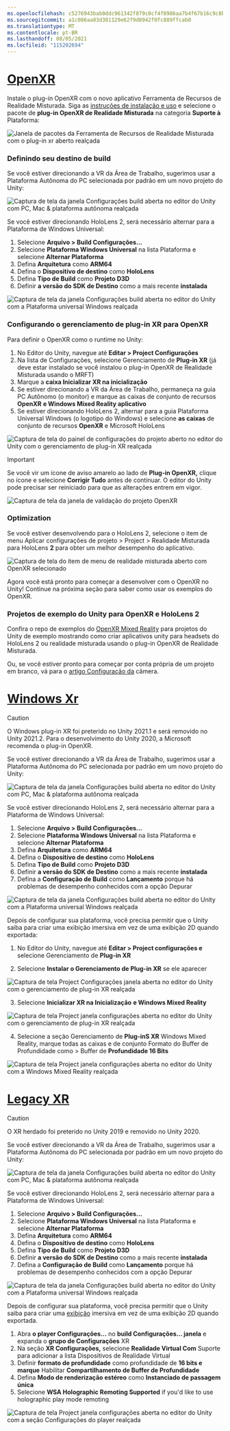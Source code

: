```yaml
---
ms.openlocfilehash: c5276943bab0ddc961342f879c0cf4f8986aa7b4f67b16c9c8b5415ca6fc58fd
ms.sourcegitcommit: a1c086aa83d381129e62f9d8942f0fc889ffcab0
ms.translationtype: MT
ms.contentlocale: pt-BR
ms.lasthandoff: 08/05/2021
ms.locfileid: "115202694"
---
```

# <a name="openxr"></a>[OpenXR](#tab/openxr)

Instale o plug-in OpenXR com o novo aplicativo Ferramenta de Recursos de Realidade Misturada. Siga as [instruções de instalação e uso](../../welcome-to-mr-feature-tool.md) e selecione o pacote de **plug-in OpenXR de Realidade Misturada** na categoria **Suporte à** Plataforma:

![Janela de pacotes da Ferramenta de Recursos de Realidade Misturada com o plug-in xr aberto realçada](../../images/feature-tool-openxr.png)

### <a name="setting-your-build-target"></a>Definindo seu destino de build

Se você estiver direcionando a VR da Área de Trabalho, sugerimos usar a Plataforma Autônoma do PC selecionada por padrão em um novo projeto do Unity:

![Captura de tela da janela Configurações build aberta no editor do Unity com PC, Mac & plataforma autônoma realçada](../../images/wmr-config-img-3.png)

Se você estiver direcionando HoloLens 2, será necessário alternar para a Plataforma de Windows Universal:

1. Selecione **Arquivo > Build Configurações...**
2. Selecione **Plataforma Windows Universal** na lista Plataforma e selecione **Alternar Plataforma**
3. Defina **Arquitetura** como **ARM64**
4. Defina o **Dispositivo de destino** como **HoloLens**
5. Defina **Tipo de Build** como **Projeto D3D**
6. Definir **a versão do SDK de Destino** como a mais recente **instalada**

![Captura de tela da janela Configurações build aberta no editor do Unity com a Plataforma universal Windows realçada](../../images/wmr-config-img-4.png)

### <a name="configuring-xr-plugin-management-for-openxr"></a>Configurando o gerenciamento de plug-in XR para OpenXR

Para definir o OpenXR como o runtime no Unity:

1. No Editor do Unity, navegue até **Editar > Project Configurações**
2. Na lista de Configurações, selecione Gerenciamento de **Plug-in XR** (já deve estar instalado se você instalou o plug-in OpenXR de Realidade Misturada usando o MRFT)
3. Marque a **caixa Inicializar XR na inicialização**
4. Se estiver direcionando a VR da Área de Trabalho, permaneça na guia PC Autônomo (o monitor) e marque as caixas de conjunto de recursos **OpenXR** **e Windows Mixed Reality aplicativo**
5. Se estiver direcionando HoloLens 2, alternar para a guia Plataforma Universal Windows (o logotipo do Windows) e selecione **as caixas** de conjunto de recursos **OpenXR** e Microsoft HoloLens

![Captura de tela do painel de configurações do projeto aberto no editor do Unity com o gerenciamento de plug-in XR realçada](../../images/openxr-img-05.png)

> [!IMPORTANT]
> Se você vir um ícone de aviso amarelo ao lado de **Plug-in OpenXR,** clique no ícone e selecione **Corrigir Tudo** antes de continuar. O editor do Unity pode precisar ser reiniciado para que as alterações entrem em vigor.

![Captura de tela da janela de validação do projeto OpenXR](../../images/openxr-img-06.png)

### <a name="optimization"></a>Optimization

Se você estiver desenvolvendo para o HoloLens 2, selecione o item de menu Aplicar configurações de projeto > Project > Realidade Misturada para HoloLens **2** para obter um melhor desempenho do aplicativo.

![Captura de tela do item de menu de realidade misturada aberto com OpenXR selecionado](../../images/openxr-img-08.png)

Agora você está pronto para começar a desenvolver com o OpenXR no Unity!  Continue na próxima seção para saber como usar os exemplos do OpenXR.

### <a name="unity-sample-projects-for-openxr-and-hololens-2"></a>Projetos de exemplo do Unity para OpenXR e HoloLens 2

Confira o repo de exemplos do [OpenXR Mixed Reality](https://github.com/microsoft/OpenXR-Unity-MixedReality-Samples) para projetos do Unity de exemplo mostrando como criar aplicativos unity para headsets do HoloLens 2 ou realidade misturada usando o plug-in OpenXR de Realidade Misturada.

Ou, se você estiver pronto para começar por conta própria de um projeto em branco, vá para o [artigo Configuração da](../../camera-in-unity.md) câmera.

# <a name="windows-xr"></a>[Windows Xr](#tab/windowsxr)

> [!CAUTION]
> O Windows plug-in XR foi preterido no Unity 2021.1 e será removido no Unity 2021.2.  Para o desenvolvimento do Unity 2020, a Microsoft recomenda o plug-in OpenXR.

Se você estiver direcionando a VR da Área de Trabalho, sugerimos usar a Plataforma Autônoma do PC selecionada por padrão em um novo projeto do Unity:

![Captura de tela da janela Configurações build aberta no editor do Unity com PC, Mac & plataforma autônoma realçada](../../images/wmr-config-img-3.png)

Se você estiver direcionando HoloLens 2, será necessário alternar para a Plataforma de Windows Universal:

1.  Selecione **Arquivo > Build Configurações...**
2.  Selecione **Plataforma Windows Universal** na lista Plataforma e selecione **Alternar Plataforma**
3.  Defina **Arquitetura** como **ARM64**
4.  Defina o **Dispositivo de destino** como **HoloLens**
5.  Defina **Tipo de Build** como **Projeto D3D**
6.  Definir **a versão do SDK de Destino** como a mais recente **instalada**
7.  Defina a **Configuração de Build** como **Lançamento** porque há problemas de desempenho conhecidos com a opção Depurar

![Captura de tela da janela Configurações build aberta no editor do Unity com a Plataforma universal Windows realçada](../../images/wmr-config-img-4.png)

Depois de configurar sua plataforma, você precisa [](../../../../design/app-views.md) permitir que o Unity saiba para criar uma exibição imersiva em vez de uma exibição 2D quando exportada:

1. No Editor do Unity, navegue até **Editar > Project configurações e** selecione Gerenciamento de **Plug-in XR**

2. Selecione **Instalar o Gerenciamento de Plug-in XR** se ele aparecer

![Captura de tela Project Configurações janela aberta no editor do Unity com o gerenciamento de plug-in XR realçada](../../images/wmr-config-img-5.png)

3. Selecione **Inicializar XR na Inicialização** **e Windows Mixed Reality**

![Captura de tela Project janela configurações aberta no editor do Unity com o gerenciamento de plug-in XR realçada](../../images/wmr-config-img-7.png)

4. Selecione a seção Gerenciamento de **Plug-inS XR** Windows Mixed Reality, marque todas as caixas e de conjunto Formato do Buffer de Profundidade como  >   Buffer de **Profundidade 16 Bits** 

![Captura de tela Project janela configurações aberta no editor do Unity com a Windows Mixed Reality realçada](../../images/wmr-config-img-8.png)

# <a name="legacy-xr"></a>[Legacy XR](#tab/legacy)

> [!CAUTION]
> O XR herdado foi preterido no Unity 2019 e removido no Unity 2020.

Se você estiver direcionando a VR da Área de Trabalho, sugerimos usar a Plataforma Autônoma do PC selecionada por padrão em um novo projeto do Unity:

![Captura de tela da janela Configurações build aberta no editor do Unity com PC, Mac & plataforma autônoma realçada](../../images/wmr-config-img-3.png)

Se você estiver direcionando HoloLens 2, será necessário alternar para a Plataforma de Windows Universal:

1.  Selecione **Arquivo > Build Configurações...**
2.  Selecione **Plataforma Windows Universal** na lista Plataforma e selecione **Alternar Plataforma**
3.  Defina **Arquitetura** como **ARM64**
4.  Defina o **Dispositivo de destino** como **HoloLens**
5.  Defina **Tipo de Build** como **Projeto D3D**
6.  Definir **a versão do SDK de Destino** como a mais recente **instalada**
7.  Defina a **Configuração de Build** como **Lançamento** porque há problemas de desempenho conhecidos com a opção Depurar

![Captura de tela da janela Configurações build aberta no editor do Unity com a Plataforma universal Windows realçada](../../images/wmr-config-img-4.png)

Depois de configurar sua plataforma, você precisa permitir que o Unity saiba para criar uma [exibição](../../../../design/app-views.md) imersiva em vez de uma exibição 2D quando exportada.

1. Abra **o player Configurações...** no **build Configurações... janela** e expanda o **grupo de Configurações** XR
2. Na seção **XR Configurações,** selecione **Realidade Virtual Com** Suporte para adicionar a lista Dispositivos de Realidade Virtual
3. Definir **formato de profundidade** como profundidade de **16 bits e marque** Habilitar **Compartilhamento de Buffer de Profundidade**
4. Defina **Modo de renderização estéreo** como **Instanciado de passagem única**
5. Selecione **WSA Holographic Remoting Supported** if you'd like to use holographic play mode remoting

![Captura de tela Project janela configurações aberta no editor do Unity com a seção Configurações do player realçada](../../images/wmr-config-img-9.png)
